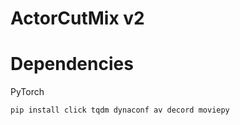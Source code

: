 # ActorCutMix v2

# Dependencies

PyTorch

```shell
pip install click tqdm dynaconf av decord moviepy
```
